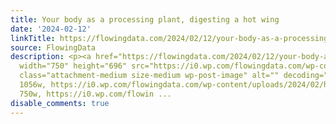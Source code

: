 ```yaml
---
title: Your body as a processing plant, digesting a hot wing
date: '2024-02-12'
linkTitle: https://flowingdata.com/2024/02/12/your-body-as-a-processing-plant-digesting-a-hot-wing/
source: FlowingData
description: <p><a href="https://flowingdata.com/2024/02/12/your-body-as-a-processing-plant-digesting-a-hot-wing/"><img
  width="750" height="696" src="https://i0.wp.com/flowingdata.com/wp-content/uploads/2024/02/hot-wing-processing-plant.png?fit=750%2C696&amp;ssl=1"
  class="attachment-medium size-medium wp-post-image" alt="" decoding="async" srcset="https://i0.wp.com/flowingdata.com/wp-content/uploads/2024/02/hot-wing-processing-plant.png?w=1056&amp;ssl=1
  1056w, https://i0.wp.com/flowingdata.com/wp-content/uploads/2024/02/hot-wing-processing-plant.png?resize=750%2C696&amp;ssl=1
  750w, https://i0.wp.com/flowin ...
disable_comments: true
---
```

<p><a href="https://flowingdata.com/2024/02/12/your-body-as-a-processing-plant-digesting-a-hot-wing/"><img width="750" height="696" src="https://i0.wp.com/flowingdata.com/wp-content/uploads/2024/02/hot-wing-processing-plant.png?fit=750%2C696&amp;ssl=1" class="attachment-medium size-medium wp-post-image" alt="" decoding="async" srcset="https://i0.wp.com/flowingdata.com/wp-content/uploads/2024/02/hot-wing-processing-plant.png?w=1056&amp;ssl=1 1056w, https://i0.wp.com/flowingdata.com/wp-content/uploads/2024/02/hot-wing-processing-plant.png?resize=750%2C696&amp;ssl=1 750w, https://i0.wp.com/flowin ...